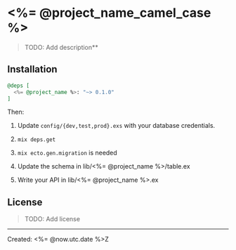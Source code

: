 # <%= @project_name_camel_case %>

> TODO: Add description**


## Installation

```elixir
@deps [
  <%= @project_name %>: "~> 0.1.0"
]
```

Then:

1. Update `config/{dev,test,prod}.exs` with your database credentials.

2. `mix deps.get`

3. `mix ecto.gen.migration` is needed

4. Update the schema in lib/<%= @project_name %>/table.ex

5. Write your API in lib/<%= @project_name %>.ex
    
    
## License

> TODO: Add license

----
Created:  <%= @now.utc.date %>Z

